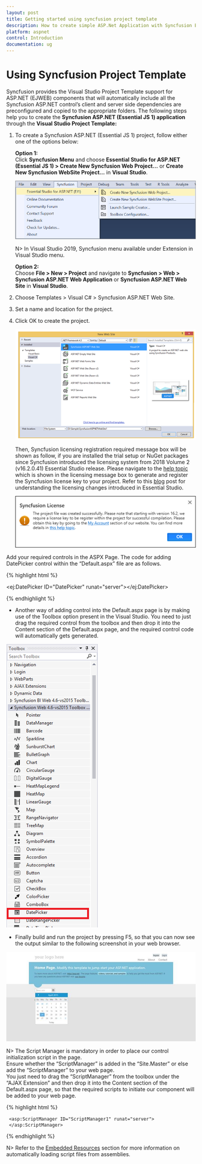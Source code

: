 ```yaml
---
layout: post
title: Getting started using syncfusion project template
description: How to create simple ASP.Net Application with Syncfusion Essential ASP.NET controls using syncfusion project template
platform: aspnet
control: Introduction
documentation: ug
---
```


# Using Syncfusion Project Template

Syncfusion provides the Visual Studio Project Template support for ASP.NET (EJWEB) components that will automatically include all the Syncfusion ASP.NET control’s client and server side dependencies are preconfigured and copied to the appropriate folders. The following steps help you to create the **Syncfusion ASP.NET (Essential JS 1) application** through the **Visual Studio Project Template:**

1.  To create a Syncfusion ASP.NET (Essential JS 1) project, follow either one of the options below:

    **Option 1:**   
    Click **Syncfusion Menu** and choose **Essential Studio for ASP.NET (Essential JS 1) > Create New Syncfusion Web Project…** or **Create New Syncfusion WebSite Project…** in **Visual Studio**.
       
    ![](../Getting-Started_images/Syncfusion_Menu_ProjectTemplate.png)

	N> In Visual Studio 2019, Syncfusion menu available under Extension in Visual Studio menu.

	**Option 2:**   
    Choose **File > New > Project** and navigate to **Syncfusion > Web > Syncfusion ASP.NET Web Application** or **Syncfusion ASP.NET Web Site** in **Visual Studio**.

2. Choose Templates > Visual C# > Syncfusion ASP.NET Web Site. <BR>
3. Set a name and location for the project.<BR>
4. Click OK to create the project. <BR>

   ![](../Getting-Started_images/Getting-Started_img1.png)

   Then, Syncfusion licensing registration required message box will be shown as follow, if you are installed the trial setup or NuGet packages since Syncfusion introduced the licensing system from 2018 Volume 2 (v16.2.0.41) Essential Studio release. Please navigate to the [help topic](https://help.syncfusion.com/common/essential-studio/licensing/license-key#how-to-generate-syncfusion-license-key) which is shown in the licensing message box to generate and register the Syncfusion license key to your project. Refer to this [blog](https://blog.syncfusion.com/post/Whats-New-in-2018-Volume-2-Licensing-Changes-in-the-1620x-Version-of-Essential-Studio.aspx) post for understanding the licensing changes introduced in Essential Studio.

   ![](../Getting-Started_images/Getting-Started_img31.png)

Add your required controls in the ASPX Page. The code for adding DatePicker control within the “Default.aspx” file are as follows.

{% highlight html %}

<ej:DatePicker ID="DatePicker" runat="server"></ej:DatePicker>

{% endhighlight %}

* Another way of adding control into the Default.aspx page is by making use of the Toolbox option present in the Visual Studio. You need to just drag the required control from the toolbox and then drop it into the Content section of the Default.aspx page, and the required control code will automatically gets generated.

![](../Getting-Started_images/Getting-Started_img2.png)


* Finally build and run the project by pressing F5, so that you can now see the output similar to the following screenshot in your web browser.

![](../Getting-Started_images/Getting-Started_img13.png)

N> The Script Manager is mandatory in order to place our control initialization script in the page.<BR>
Ensure whether the “ScriptManager” is added in the “Site.Master” or else add the “ScriptManager” to your web page. <BR>
You just need to drag the “ScriptManager” from the toolbox under the “AJAX Extension” and then drop it into the Content section of the Default.aspx page, so that the required scripts to initiate our component will be added to your web page.

{% highlight html %}

     <asp:ScriptManager ID="ScriptManager1" runat="server">
     </asp:ScriptManager> 
     
{% endhighlight %}

N> Refer to the [Embedded Resources](https://help.syncfusion.com/aspnet/embeded-resources) section for more information on automatically loading script files from assemblies.